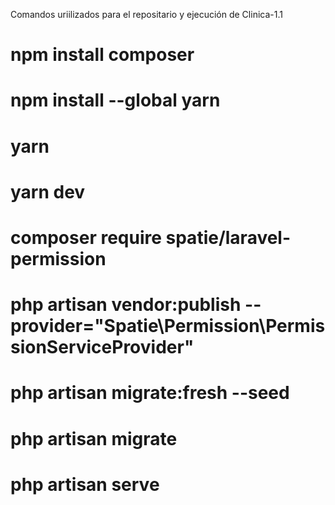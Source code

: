 Comandos uriilizados para el repositario y ejecución de Clinica-1.1

# npm install composer 
# npm install --global yarn
# yarn 
# yarn dev 
# composer require spatie/laravel-permission
# php artisan vendor:publish --provider="Spatie\Permission\PermissionServiceProvider"
# php artisan migrate:fresh --seed
# php artisan migrate
# php artisan serve


